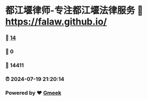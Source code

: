 # 都江堰律师-专注都江堰法律服务 :link: https://falaw.github.io/ 
### :page_facing_up: [14](https://falaw.github.io//tag.html) 
### :speech_balloon: 0 
### :hibiscus: 14411 
### :alarm_clock: 2024-07-19 21:20:14 
### Powered by :heart: [Gmeek](https://github.com/Meekdai/Gmeek)
